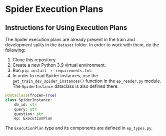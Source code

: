 # Spider Execution Plans

## Instructions for Using Execution Plans

The Spider execution plans are already present in the train and development splits in the `dataset` folder. In order to work with them, do the following:

1. Clone this repository.
2. Create a new Python 3.9 virtual environment.
3. Run `pip install -r requirements.txt`.
4. In order to read Spider instances, use the `get_train_dev_spider_instances()` function in the `ep_reader.py` module. The `SpiderInstance` dataclass is also defined there:

```python
@dataclass(frozen=True)
class SpiderInstance:
    db_id: str
    query: str
    question: str
    ep: ExecutionPlan
```
The `ExecutionPlan` type and its components are defined in `ep_types.py`.